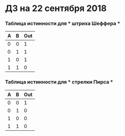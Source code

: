 # ДЗ на 22 сентября 2018

### Таблица истинности для * штриха Шеффера * 
| A | B |Out|
|---|---|---|
| 0 | 0 | 1 |
| 0 | 1 | 1 |
| 1 | 0 | 1 |
| 1 | 1 | 0 |


### Таблица истинности для * стрелки Пирса * 
| A | B |Out|
|---|---|---|
| 0 | 0 | 1 |
| 0 | 1 | 0 |
| 1 | 0 | 0 |
| 1 | 1 | 0 |
